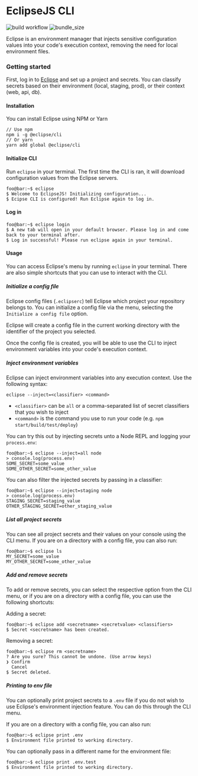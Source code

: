 # EclipseJS CLI

![build workflow](https://github.com/DLesage25/Eclipse-CLI/actions/workflows/build/badge.svg)
![bundle_size](https://img.shields.io/bundlephobia/min/@eclipsejs/cli)

Eclipse is an environment manager that injects sensitive configuration values into your code's execution context, removing the need for local environment files.

### Getting started

First, log in to [Eclipse](https://eclipsejs.io) and set up a project and secrets. You can classify secrets based on their environment (local, staging, prod), or their context (web, api, db).

#### Installation

You can install Eclipse using NPM or Yarn

```
// Use npm
npm i -g @eclipse/cli
// Or yarn
yarn add global @eclipse/cli
```

#### Initialize CLI

Run `eclipse` in your terminal. The first time the CLI is ran, it will download configuration values from the Eclipse servers.

```console
foo@bar:~$ eclipse
$ Welcome to EclipseJS! Initializing configuration...
$ Ecipse CLI is configured! Run Eclipse again to log in.
```

#### Log in

```console
foo@bar:~$ eclipse login
$ A new tab will open in your default browser. Please log in and come back to your terminal after.
$ Log in successful! Please run eclipse again in your terminal.
```

#### Usage

You can access Eclipse's menu by running `eclipse` in your terminal. There are also simple shortcuts that you can use to interact with the CLI.

##### Initialize a config file

Eclipse config files (`.eclipserc`) tell Eclipse which project your repository belongs to. You can initialize a config file via the menu, selecting the `Initialize a config file` option.

Eclipse will create a config file in the current working directory with the identifier of the project you selected.

Once the config file is created, you will be able to use the CLI to inject environment variables into your code's execution context.

##### Inject environment variables

Eclipse can inject environment variables into any execution context. Use the following syntax:

```console
eclipse --inject=<classifier> <command>
```

-   `<classifier>` can be `all` or a comma-separated list of secret classifiers that you wish to inject
-   `<command>` is the command you use to run your code (e.g. `npm start/build/test/deploy`)

You can try this out by injecting secrets unto a Node REPL and logging your `process.env`:

```console
foo@bar:~$ eclipse --inject=all node
> console.log(process.env)
SOME_SECRET=some_value
SOME_OTHER_SECRET=some_other_value
```

You can also filter the injected secrets by passing in a classifier:

```console
foo@bar:~$ eclipse --inject=staging node
> console.log(process.env)
STAGING_SECRET=staging_value
OTHER_STAGING_SECRET=other_staging_value
```

##### List all project secrets

You can see all project secrets and their values on your console using the CLI menu. If you are on a directory with a config file, you can also run:

```console
foo@bar:~$ eclipse ls
MY_SECRET=some_value
MY_OTHER_SECRET=some_other_value
```

##### Add and remove secrets

To add or remove secrets, you can select the respective option from the CLI menu, or if you are on a directory with a config file, you can use the following shortcuts:

Adding a secret:

```console
foo@bar:~$ eclipse add <secretname> <secretvalue> <classifiers>
$ Secret <secretname> has been created.
```

Removing a secret:

```console
foo@bar:~$ eclipse rm <secretname>
? Are you sure? This cannot be undone. (Use arrow keys)
❯ Confirm
  Cancel
$ Secret deleted.
```

##### Printing to env file

You can optionally print project secrets to a `.env` file if you do not wish to use Eclipse's environment injection feature. You can do this through the CLI menu.

If you are on a directory with a config file, you can also run:

```console
foo@bar:~$ eclipse print .env
$ Environment file printed to working directory.
```

You can optionally pass in a different name for the environment file:

```console
foo@bar:~$ eclipse print .env.test
$ Environment file printed to working directory.
```
